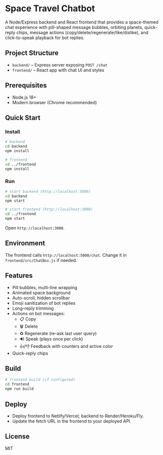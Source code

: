 # Space Travel Chatbot

A Node/Express backend and React frontend that provides a space-themed chat experience with pill-shaped message bubbles, orbiting planets, quick-reply chips, message actions (copy/delete/regenerate/like/dislike), and click-to-speak playback for bot replies.

## Project Structure
- `backend/` – Express server exposing `POST /chat`
- `frontend/` – React app with chat UI and styles

## Prerequisites
- Node.js 18+
- Modern browser (Chrome recommended)

## Quick Start
### Install
```bash
# backend
cd backend
npm install

# frontend
cd ../frontend
npm install
```

### Run
```bash
# start backend (http://localhost:5000)
cd backend
npm start

# start frontend (http://localhost:3000)
cd ../frontend
npm start
```

Open `http://localhost:3000`.

## Environment
The frontend calls `http://localhost:5000/chat`. Change it in `frontend/src/ChatBox.js` if needed.

## Features
- Pill bubbles, multi-line wrapping
- Animated space background
- Auto-scroll, hidden scrollbar
- Emoji sanitization of bot replies
- Long-reply trimming
- Actions on bot messages:
  - 📋 Copy
  - 🗑️ Delete
  - ♻️ Regenerate (re-ask last user query)
  - 🔊 Speak (plays once per click)
  - 👍/👎 Feedback with counters and active color
- Quick-reply chips

## Build
```bash
# frontend build (if configured)
cd frontend
npm run build
```

## Deploy
- Deploy frontend to Netlify/Vercel; backend to Render/Heroku/Fly.
- Update the fetch URL in the frontend to your deployed API.

## License
MIT
